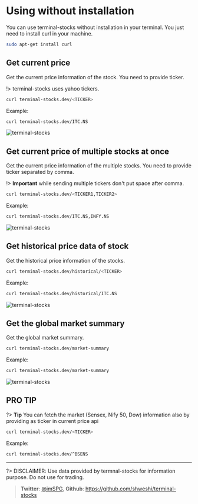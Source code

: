 # Using without installation

You can use terminal-stocks without installation in your terminal.
You just need to install curl in your machine.

```sh
sudo apt-get install curl
```

## Get current price
Get the current price information of the stock. You need to provide ticker.

!> terminal-stocks uses yahoo tickers.


```sh
curl terminal-stocks.dev/<TICKER>
``` 

Example:
```sh
curl terminal-stocks.dev/ITC.NS
```

<img alt="terminal-stocks" src="https://raw.githubusercontent.com/shweshi/terminal-stocks/main/screenshots/Screenshot_Current.png" />

## Get current price of multiple stocks at once
Get the current price information of the multiple stocks. You need to provide ticker separated by comma.

!> **Important** while sending multiple tickers don't put space after comma.

```sh
curl terminal-stocks.dev/<TICKER1,TICKER2>
```

Example:
```sh
curl terminal-stocks.dev/ITC.NS,INFY.NS
```
<img alt="terminal-stocks" src="https://raw.githubusercontent.com/shweshi/terminal-stocks/main/screenshots/Screenshot_MultipleStocks.png" />

## Get historical price data of stock
Get the historical price information of the stocks.

```sh
curl terminal-stocks.dev/historical/<TICKER>
```

Example:
```sh
curl terminal-stocks.dev/historical/ITC.NS
```
<img alt="terminal-stocks" src="https://raw.githubusercontent.com/shweshi/terminal-stocks/main/screenshots/Screenshot_Historical.png" />

## Get the global market summary
Get the global market summary.

```sh
curl terminal-stocks.dev/market-summary
```

Example:
```sh
curl terminal-stocks.dev/market-summary
```
<img alt="terminal-stocks" src="https://raw.githubusercontent.com/shweshi/terminal-stocks/main/screenshots/Screenshot_Market.png" />

## PRO TIP

?> **Tip** You can fetch the market (Sensex, Nify 50, Dow) information also by providing as ticker in current price api

 ```sh
curl terminal-stocks.dev/<TICKER>
```

Example:
```sh
curl terminal-stocks.dev/^BSENS
```

---

?> DISCLAIMER: Use data provided by termnal-stocks for information purpose. Do not use for trading.
> **Twitter**: [@imSPG](https://twitter.com/imSPG), **Github**: https://github.com/shweshi/terminal-stocks